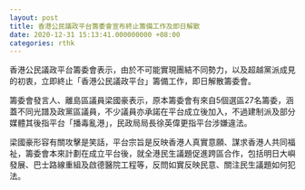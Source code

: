 ```yaml
---
layout: post
title: 香港公民議政平台籌委會宣布終止籌備工作及即日解散
date: 2020-12-31 15:13:41.000000000 +08:00
categories: rthk
---
```


香港公民議政平台籌委會表示，由於不可能實現團結不同勢力，以及超越黨派成見的初衷，立即終止「香港公民議政平台」籌備工作，即日解散籌委會。

籌委會發言人、離島區議員梁國豪表示，原本籌委會有來自5個選區27名籌委，涵蓋不同光譜及政黨區議員，不少議員亦承諾在平台成立後加入，不過建制派及部分媒體其後指平台「播毒亂港」，民政局局長徐英偉更指平台涉嫌違法。

梁國豪形容有關攻擊是笑話，平台宗旨是反映香港人真實意願、謀求香港人共同福祉，籌委會本來計劃在成立平台後，就全港民生議題促進跨區合作，包括明日大嶼發展、巴士路線重組及啟德醫院工程等，反問如實反映民意、關注民生議題如何犯法。
